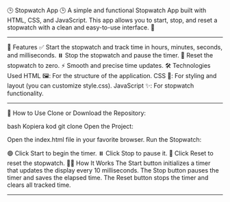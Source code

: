 🕒 Stopwatch App 🕒
A simple and functional Stopwatch App built with HTML, CSS, and JavaScript. This app allows you to start, stop, and reset a stopwatch with a clean and easy-to-use interface. 🚀

---

🎯 Features
✅ Start the stopwatch and track time in hours, minutes, seconds, and milliseconds.
⏸️ Stop the stopwatch and pause the timer.
🔄 Reset the stopwatch to zero.
⚡ Smooth and precise time updates.
🛠️ Technologies Used
HTML 🖼️: For the structure of the application.
CSS 🎨: For styling and layout (you can customize style.css).
JavaScript ✨: For stopwatch functionality.

---

🚀 How to Use
Clone or Download the Repository:

bash
Kopiera kod
git clone <repository-url>
Open the Project:

Open the index.html file in your favorite browser.
Run the Stopwatch:

🟢 Click Start to begin the timer.
⏸️ Click Stop to pause it.
🔄 Click Reset to reset the stopwatch.
👨‍💻 How It Works
The Start button initializes a timer that updates the display every 10 milliseconds.
The Stop button pauses the timer and saves the elapsed time.
The Reset button stops the timer and clears all tracked time.

---
